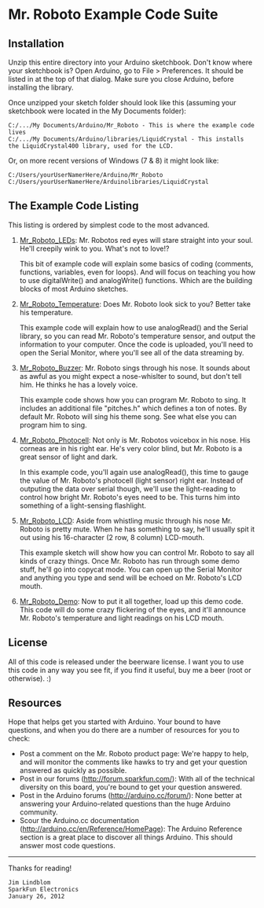 # Mr. Roboto Example Code Suite

## Installation

Unzip this entire directory into your Arduino sketchbook. Don't know where your sketchbook is? Open Arduino, go to File > Preferences. It should be listed in at the top of that dialog. Make sure you close Arduino, before installing the library.

Once unzipped your sketch folder should look like this (assuming your sketchbook were located in the My Documents folder):

	C:/.../My Documents/Arduino/Mr_Roboto - This is where the example code lives
	C:/.../My Documents/Arduino/libraries/LiquidCrystal - This installs the LiquidCrystal400 library, used for the LCD.

Or, on more recent versions of Windows (7 & 8) it might look like:

	C:/Users/yourUserNamerHere/Arduino/Mr_Roboto
	C:/Users/yourUserNamerHere/Arduinolibraries/LiquidCrystal

## The Example Code Listing

This listing is ordered by simplest code to the most advanced.

1. [Mr&#95;Roboto&#95;LEDs](https://github.com/sparkfun/SparkFun_Mr_Roboto_Arduino_Library/tree/master/firmware/Examples/Mr_Roboto_LEDs): Mr. Robotos red eyes will stare straight into your soul. He'll creepily wink to you. What's not to love!? 

	This bit of example code will explain some basics of coding (comments, functions, variables, 
	even for loops). And will focus on teaching you how to use digitalWrite() and analogWrite() functions. Which are the building blocks of most Arduino sketches.

2. [Mr&#95;Roboto&#95;Temperature](https://github.com/sparkfun/SparkFun_Mr_Roboto_Arduino_Library/tree/master/firmware/Examples/Mr_Roboto_Temperature): Does Mr. Roboto look sick to you? Better take his temperature.

	This example code will explain how to use analogRead() and the Serial library, so you can
	read Mr. Roboto's temperature sensor, and output the information to your computer. Once the code is uploaded, you'll need to open the Serial Monitor, where you'll see all of the data streaming by.

3. [Mr&#95;Roboto&#95;Buzzer](https://github.com/sparkfun/SparkFun_Mr_Roboto_Arduino_Library/tree/master/firmware/Examples/Mr_Roboto_Buzzer): Mr. Roboto sings through his nose. It sounds about as awful as you might expect a nose-whislter to sound, but don't tell him. He thinks he has a lovely voice.

	This example code shows how you can program Mr. Roboto to sing. It includes an additional file "pitches.h" which defines a ton of notes. By default Mr. Roboto will sing his theme song. See what else you can program him to sing.

4. [Mr&#95;Roboto&#95;Photocell](https://github.com/sparkfun/SparkFun_Mr_Roboto_Arduino_Library/tree/master/firmware/Examples/Mr_Roboto_Photocell): Not only is Mr. Robotos voicebox in his nose. His corneas are in his right ear. He's very color blind, but Mr. Roboto is a great sensor of light and dark.

	In this example code, you'll again use analogRead(), this time to gauge the value of Mr. Roboto's photocell (light sensor) right ear. Instead of outputing the data over serial though, we'll use the light-reading to control how bright Mr. Roboto's eyes need to be. This turns him into something of a light-sensing flashlight.

5. [Mr&#95;Roboto&#95;LCD](https://github.com/sparkfun/SparkFun_Mr_Roboto_Arduino_Library/tree/master/firmware/Examples/Mr_Roboto_LCD): Aside from whistling music through his nose Mr. Roboto is pretty mute. When he has something to say, he'll usually spit it out using his 16-character (2 row, 8 column) LCD-mouth.
   
	This example sketch will show how you can control Mr. Roboto to say all kinds of crazy things. Once Mr. Roboto has run through some demo stuff, he'll go into copycat mode. You can open up the Serial Monitor and anything you type and send will be echoed on Mr. Roboto's LCD mouth.

6. [Mr&#95;Roboto&#95;Demo](https://github.com/sparkfun/SparkFun_Mr_Roboto_Arduino_Library/tree/master/firmware/Examples/Mr_Roboto_Demo): Now to put it all together, load up this demo code. This code will do some crazy flickering of the eyes, and it'll announce Mr. Roboto's temperature and light readings on his LCD mouth.

## License

All of this code is released under the beerware license. I want you to use this code in any way you see fit, if you find it useful, buy me a beer (root or otherwise). :)

## Resources

Hope that helps get you started with Arduino. Your bound to have questions, and when you do there are a number of resources for you to check:
* Post a comment on the Mr. Roboto product page: We're happy to help, and will monitor the comments like hawks to try and get your question answered as quickly as possible.
* Post in our forums (http://forum.sparkfun.com/): With all of the technical diversity on this board, you're bound to get your question answered.
* Post in the Arduino forums (http://arduino.cc/forum/): None better at answering your Arduino-related questions than the huge Arduino community.
* Scour the Arduino.cc documentation (http://arduino.cc/en/Reference/HomePage): The Arduino Reference section is a great place to discover all things Arduino. This should answer most code questions.

---

Thanks for reading!
	
	Jim Lindblom
	SparkFun Electronics
	January 26, 2012
